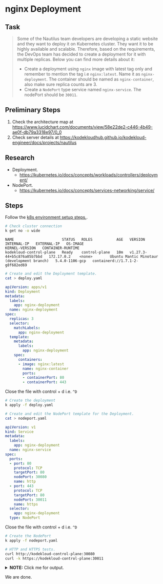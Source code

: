 # nginx Deployment

## Task

> Some of the Nautilus team developers are developing a static website and they want to deploy it on Kubernetes cluster. They want it to be highly available and scalable. Therefore, based on the requirements, the DevOps team has decided to create a deployment for it with multiple replicas. Below you can find more details about it:
>
> * Create a deployment using `nginx` image with latest tag only and remember to mention the tag i.e `nginx:latest`. Name it as `nginx-deployment`. The container should be named as `nginx-container`, also make sure replica counts are 3.
> * Create a `NodePort` type service named `nginx-service`. The nodePort should be `30011`.

## Preliminary Steps

1. Check the architecture map at <https://www.lucidchart.com/documents/view/58e22de2-c446-4b49-ae0f-db79a3318e97/0_0>
2. Check server details at <https://kodekloudhub.github.io/kodekloud-engineer/docs/projects/nautilus>

## Research

* Deployment.
  * https://kubernetes.io/docs/concepts/workloads/controllers/deployment/
* NodePort.
  * https://kubernetes.io/docs/concepts/services-networking/service/

## Steps

Follow the [k8s environment setup steps.](setup-k8s-env.md).

```bash
# Check cluster connection
k get no -o wide
```

```
NAME                      STATUS   ROLES           AGE   VERSION                     INTERNAL-IP   EXTERNAL-IP   OS-IMAGE                                      KERNEL-VERSION   CONTAINER-RUNTIME
kodekloud-control-plane   Ready    control-plane   10m   v1.27.3-44+b5c876a05b7bbd   172.17.0.2    <none>        Ubuntu Mantic Minotaur (development branch)   5.4.0-1106-gcp   containerd://1.7.1-2-g8f682ed69
```

```bash
# Create and edit the Deployment template.
cat > deploy.yaml
```

```yaml
apiVersion: apps/v1
kind: Deployment
metadata:
  labels:
    app: nginx-deployment
  name: nginx-deployment
spec:
  replicas: 3
  selector:
    matchLabels:
      app: nginx-deployment
  template:
    metadata:
      labels:
        app: nginx-deployment
    spec:
      containers:
      - image: nginx:latest
        name: nginx-container
        ports:
        - containerPort: 80
        - containerPort: 443
```

Close the file with control + d i.e. `^D`

```bash
# Create the deployment
k apply -f deploy.yaml

# Create and edit the NodePort template for the Deployment.
cat > nodeport.yaml
```

```yaml
apiVersion: v1
kind: Service
metadata:
  labels:
    app: nginx-deployment
  name: nginx-service
spec:
  ports:
  - port: 80
    protocol: TCP
    targetPort: 80
    nodePort: 30080
    name: http
  - port: 443
    protocol: TCP
    targetPort: 80
    nodePort: 30011
    name: https
  selector:
    app: nginx-deployment
  type: NodePort
```

Close the file with control + d i.e. `^D`

```bash
# Create the NodePort
k apply -f nodeport.yaml

# HTTP and HTTPS tests.
curl http://kodekloud-control-plane:30080
curl -k https://kodekloud-control-plane:30011
```

<details>
  <summary><b>NOTE:</b> Click me for output.</summary>

```html
<!DOCTYPE html>
<html>
<head>
<title>Welcome to nginx!</title>
<style>
html { color-scheme: light dark; }
body { width: 35em; margin: 0 auto;
font-family: Tahoma, Verdana, Arial, sans-serif; }
</style>
</head>
<body>
<h1>Welcome to nginx!</h1>
<p>If you see this page, the nginx web server is successfully installed and
working. Further configuration is required.</p>

<p>For online documentation and support please refer to
<a href="http://nginx.org/">nginx.org</a>.<br/>
Commercial support is available at
<a href="http://nginx.com/">nginx.com</a>.</p>

<p><em>Thank you for using nginx.</em></p>
</body>
</html>
```

</details>

We are done.
